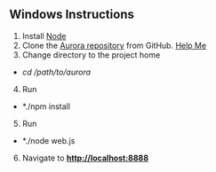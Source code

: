 ## Windows Instructions

1. Install [Node](http://nodejs.org)
2. Clone the [Aurora repository](https://github.com/MythSoftware/aurora) from GitHub.  [Help Me](https://help.github.com/articles/fetching-a-remote/)
3. Change directory to the project home
  - *cd /path/to/aurora*
4. Run
  - *./npm install
5. Run
  - *./node web.js
6. Navigate to **[http://localhost:8888](http://localhost:88888)**
